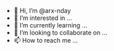 - 👋 Hi, I’m @arx-nday
- 👀 I’m interested in ...
- 🌱 I’m currently learning ...
- 💞️ I’m looking to collaborate on ...
- 📫 How to reach me ...

<!---
arx-nday/arx-nday is a ✨ special ✨ repository because its `README.md` (this file) appears on your GitHub profile.
You can click the Preview link to take a look at your changes.
--->
